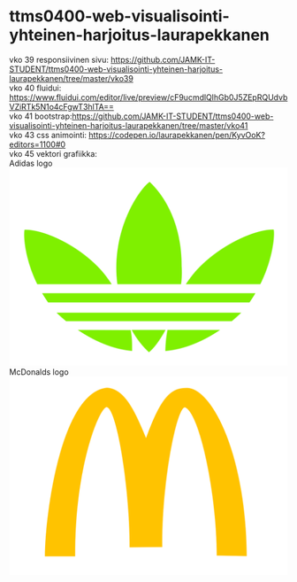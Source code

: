 # ttms0400-web-visualisointi-yhteinen-harjoitus-laurapekkanen

vko 39 responsiivinen sivu: https://github.com/JAMK-IT-STUDENT/ttms0400-web-visualisointi-yhteinen-harjoitus-laurapekkanen/tree/master/vko39<br/>
vko 40 fluidui: https://www.fluidui.com/editor/live/preview/cF9ucmdlQlhGb0J5ZEpRQUdvbVZiRTk5N1o4cFgwT3hlTA==<br/>
vko 41 bootstrap:https://github.com/JAMK-IT-STUDENT/ttms0400-web-visualisointi-yhteinen-harjoitus-laurapekkanen/tree/master/vko41<br/>
vko 43 css animointi: https://codepen.io/laurapekkanen/pen/KyvOoK?editors=1100#0<br/>
vko 45 vektori grafiikka:<br/>
Adidas logo<br/>
![Adidas logo](https://github.com/JAMK-IT-STUDENT/ttms0400-web-visualisointi-yhteinen-harjoitus-laurapekkanen/blob/master/adidas.svg)<br/>
McDonalds logo<br/>
![McDonalds logo](https://github.com/JAMK-IT-STUDENT/ttms0400-web-visualisointi-yhteinen-harjoitus-laurapekkanen/blob/master/mc.svg)
